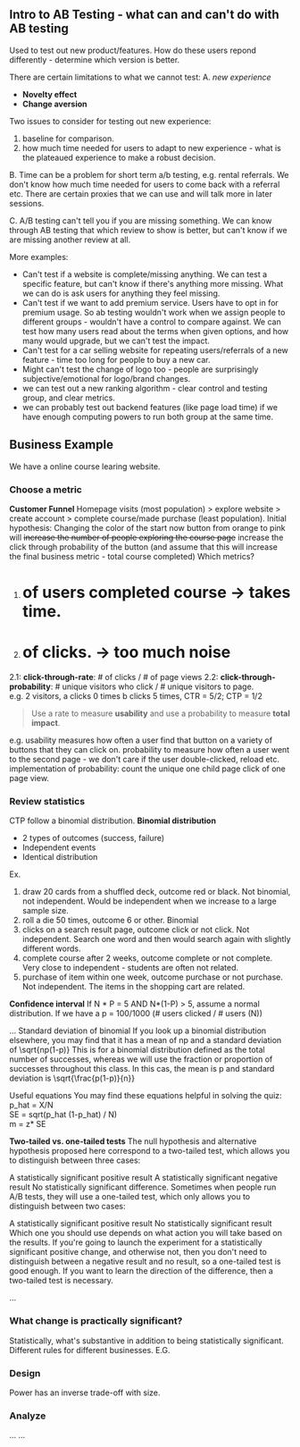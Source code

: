 ## Intro to AB Testing - what can and can't do with AB testing
Used to test out new product/features. How do these users repond differently - determine which version is better. 

There are certain limitations to what we cannot test:
A. *new experience* 
- **Novelty effect**
- **Change aversion**

Two issues to consider for testing out new experience:
1. baseline for comparison.
2. how much time needed for users to adapt to new experience - what is the plateaued experience to make a robust decision.

B. Time can be a problem for short term a/b testing, e.g. rental referrals. We don't know how much time needed for users to come back with a referral etc. There are certain proxies that we can use and will talk more in later sessions.

C. A/B testing can't tell you if you are missing something. We can know through AB testing that which review to show is better, but can't know if we are missing another review at all.

More examples:
- Can't test if a website is complete/missing anything. We can test a specific feature, but can't know if there's anything more missing. What we can do is ask users for anything they feel missing.
- Can't test if we want to add premium service. Users have to opt in for premium usage. So ab testing wouldn't work when we assign people to different groups - wouldn't have a control to compare against. We can test how many users read about the terms when given options, and how many would upgrade, but we can't test the impact.
- Can't test for a car selling website for repeating users/referrals of a new feature - time too long for people to buy a new car.
- Might can't test the change of logo too - people are surprisingly subjective/emotional for logo/brand changes.
- we can test out a new ranking algorithm - clear control and testing group, and clear metrics.
- we can probably test out backend features (like page load time) if we have enough computing powers to run both group at the same time.

## Business Example
We have a online course learing website.
### Choose a metric
**Customer Funnel** Homepage visits (most population) > explore website > create account > complete course/made purchase (least population).
Initial hypothesis: Changing the color of the start now button from orange to pink will ~~increase the number of people exploring the course page~~ increase the click through probability of the button (and assume that this will increase the final business metric - total course completed)
Which metrics?
1. # of users completed course -> takes time.
2. # of clicks. -> too much noise
  2.1: **click-through-rate**: # of clicks / # of page views
  2.2: **click-through-probability**: # unique visitors who click / # unique visitors to page.  
  e.g. 2 visitors, a clicks 0 times b clicks 5 times, CTR = 5/2; CTP = 1/2
  
> Use a rate to measure **usability** and use a probability to measure **total impact**.

e.g. usability measures how often a user find that button on a variety of buttons that they can click on. probability to measure how often a user went to the second page - we don't care if the user double-clicked, reload etc.
implementation of probability: count the unique one child page click of one page view.

### Review statistics
CTP follow a binomial distribution.
**Binomial distribution**
- 2 types of outcomes (success, failure)
- Independent events
- Identical distribution

Ex.
1. draw 20 cards from a shuffled deck, outcome red or black. Not binomial, not independent. Would be independent when we increase to a large sample size.
2. roll a die 50 times, outcome 6 or other. Binomial
3. clicks on a search result page, outcome click or not click. Not independent. Search one word and then would search again with slightly different words. 
4. complete course after 2 weeks, outcome complete or not complete. Very close to independent - students are often not related.
5. purchase of item within one week, outcome purchase or not purchase. Not independent. The items in the shopping cart are related.

**Confidence interval**
If N * P = 5 AND N*(1-P) > 5, assume a normal distribution.
If we have a p = 100/1000 (# users clicked / # users (N)) 

...
Standard deviation of binomial
If you look up a binomial distribution elsewhere, you may find that it has a mean of np and a standard deviation of \sqrt{np(1-p)} 
This is for a binomial distribution defined as the total number of successes, whereas we will use the fraction or proportion of successes throughout this class. In this cas, the mean is p and standard deviation is \sqrt{\frac{p(1-p)}{n}} 

Useful equations
You may find these equations helpful in solving the quiz:
p_hat = X/N  
SE = sqrt(p_hat (1-p_hat) / N)  
m = z* SE


**Two-tailed vs. one-tailed tests**
The null hypothesis and alternative hypothesis proposed here correspond to a two-tailed test, which allows you to distinguish between three cases:

A statistically significant positive result
A statistically significant negative result
No statistically significant difference.
Sometimes when people run A/B tests, they will use a one-tailed test, which only allows you to distinguish between two cases:

A statistically significant positive result
No statistically significant result
Which one you should use depends on what action you will take based on the results. If you're going to launch the experiment for a statistically significant positive change, and otherwise not, then you don't need to distinguish between a negative result and no result, so a one-tailed test is good enough. If you want to learn the direction of the difference, then a two-tailed test is necessary.

...
### What change is practically significant?
Statistically, what's substantive in addition to being statistically significant. Different rules for different businesses. E.G.
### Design
Power has an inverse trade-off with size. 
### Analyze
...
...
